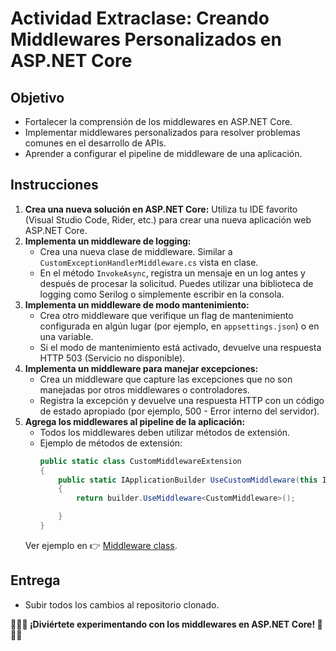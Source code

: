 # Actividad Extraclase: Creando Middlewares Personalizados en ASP.NET Core

## Objetivo

* Fortalecer la comprensión de los middlewares en ASP.NET Core.
* Implementar middlewares personalizados para resolver problemas comunes en el desarrollo de APIs.
* Aprender a configurar el pipeline de middleware de una aplicación.

## Instrucciones

1. **Crea una nueva solución en ASP.NET Core:** Utiliza tu IDE favorito (Visual Studio Code, Rider, etc.) para crear una nueva aplicación web ASP.NET Core.
2. **Implementa un middleware de logging:**
   * Crea una nueva clase de middleware. Similar a `CustomExceptionHandlerMiddleware.cs` vista en clase.
   * En el método `InvokeAsync`, registra un mensaje en un log antes y después de procesar la solicitud. Puedes utilizar una biblioteca de logging como Serilog o simplemente escribir en la consola.
3. **Implementa un middleware de modo mantenimiento:**
   * Crea otro middleware que verifique un flag de mantenimiento configurada en algún lugar (por ejemplo, en `appsettings.json`) o en una variable.
   * Si el modo de mantenimiento está activado, devuelve una respuesta HTTP 503 (Servicio no disponible).
4. **Implementa un middleware para manejar excepciones:**
   * Crea un middleware que capture las excepciones que no son manejadas por otros middlewares o controladores.
   * Registra la excepción y devuelve una respuesta HTTP con un código de estado apropiado (por ejemplo, 500 - Error interno del servidor).
5. **Agrega los middlewares al pipeline de la aplicación:**
   * Todos los middlewares deben utilizar métodos de extensión.
   * Ejemplo de métodos de extensión:
      ```C#
      public static class CustomMiddlewareExtension
      {
          public static IApplicationBuilder UseCustomMiddleware(this IApplicationBuilder builder)
          {
              return builder.UseMiddleware<CustomMiddleware>();   
  
          }
      }
      ```
    Ver ejemplo en 👉 [Middleware class](https://learn.microsoft.com/en-us/aspnet/core/fundamentals/middleware/write?view=aspnetcore-8.0#middleware-class).

## Entrega

* Subir todos los cambios al repositorio clonado.

**🎉🎉🎉 ¡Diviértete experimentando con los middlewares en ASP.NET Core! 🎉🎉🎉**

